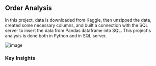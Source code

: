 ## Order Analysis

In this project, data is downloaded from Kaggle, then unzipped the data, created some necessary columns, and built a connection with the SQL server to insert the data from Pandas dataframe into SQL. This project's analysis is done both in Python and in SQL server. 

![image](https://github.com/user-attachments/assets/f8c895f5-a141-4280-8020-2737485718c4)


### Key Insights



